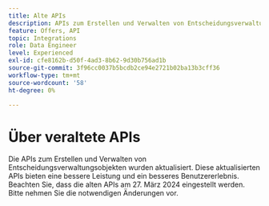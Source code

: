 ```yaml
---
title: Alte APIs
description: APIs zum Erstellen und Verwalten von Entscheidungsverwaltungsobjekten wurden aktualisiert.
feature: Offers, API
topic: Integrations
role: Data Engineer
level: Experienced
exl-id: cfe8162b-d50f-4ad3-8b62-9d30b756ad1b
source-git-commit: 3f96cc0037b5bcdb2ce94e2721b02ba13b3cff36
workflow-type: tm+mt
source-wordcount: '58'
ht-degree: 0%

---
```


# Über veraltete APIs

Die APIs zum Erstellen und Verwalten von Entscheidungsverwaltungsobjekten wurden aktualisiert. Diese aktualisierten APIs bieten eine bessere Leistung und ein besseres Benutzererlebnis. Beachten Sie, dass die alten APIs am 27. März 2024 eingestellt werden. Bitte nehmen Sie die notwendigen Änderungen vor.
